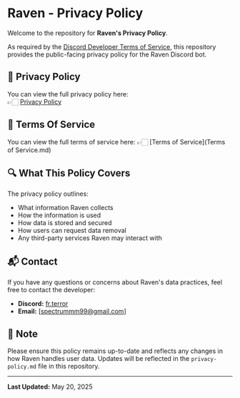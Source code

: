 # Raven - Privacy Policy

Welcome to the repository for **Raven's Privacy Policy**.

As required by the [Discord Developer Terms of Service](https://discord.com/developers/docs/policies-and-agreements/developer-terms), this repository provides the public-facing privacy policy for the Raven Discord bot.

## 📄 Privacy Policy

You can view the full privacy policy here:  
👉🏻 [Privacy Policy](Privacy-policy.md)

## 📜 Terms Of Service

You can view the full terms of service here:
👉🏻 [Terms of Service](Terms of Service.md)

## 🔍 What This Policy Covers

The privacy policy outlines:
- What information Raven collects
- How the information is used
- How data is stored and secured
- How users can request data removal
- Any third-party services Raven may interact with

## 📬 Contact

If you have any questions or concerns about Raven's data practices, feel free to contact the developer:

- **Discord:** [fr.terror](https://discord.gg/user/1188034985903542326)
- **Email:** [spectrummm99@gmail.com]

## 📌 Note

Please ensure this policy remains up-to-date and reflects any changes in how Raven handles user data. Updates will be reflected in the `privacy-policy.md` file in this repository.

---

**Last Updated:** May 20, 2025
